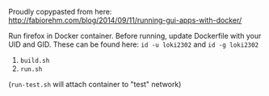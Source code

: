 Proudly copypasted from here:
http://fabiorehm.com/blog/2014/09/11/running-gui-apps-with-docker/

Run firefox in Docker container.
Before running, update Dockerfile with your UID and GID.
These can be found here: `id -u loki2302` and `id -g loki2302`

1. `build.sh`
2. `run.sh`

(`run-test.sh` will attach container to "test" network)
